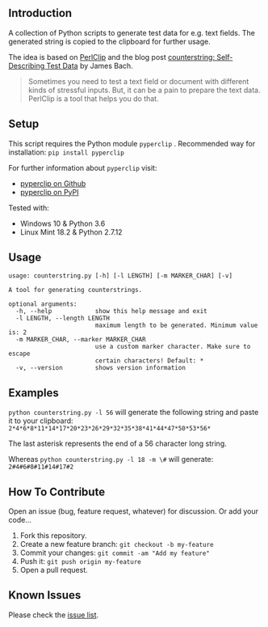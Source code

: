 ## Introduction
A collection of Python scripts to generate test data for e.g. text fields. The generated string is copied to the clipboard for further usage.

The idea is based on [PerlClip](http://www.satisfice.com/tools.shtml) and the blog post [counterstring: Self-Describing Test Data](http://www.satisfice.com/blog/archives/22) by James Bach.

> Sometimes you need to test a text field or document with different kinds of stressful inputs. But, it can be a pain to prepare the text data. PerlClip is a tool that helps you do that.

## Setup
This script requires the Python module `pyperclip` . Recommended way for installation: `pip install pyperclip`

For further information about `pyperclip` visit:
- [pyperclip on Github](https://github.com/asweigart/pyperclip)  
- [pyperclip on PyPI](https://pypi.python.org/pypi/pyperclip)

Tested with:
- Windows 10 & Python 3.6
- Linux Mint 18.2 & Python 2.7.12

## Usage
```
usage: counterstring.py [-h] [-l LENGTH] [-m MARKER_CHAR] [-v]

A tool for generating counterstrings.

optional arguments:
  -h, --help            show this help message and exit
  -l LENGTH, --length LENGTH
                        maximum length to be generated. Minimum value is: 2
  -m MARKER_CHAR, --marker MARKER_CHAR
                        use a custom marker character. Make sure to escape
                        certain characters! Default: *
  -v, --version         shows version information
  ```
## Examples
`python counterstring.py -l 56` will generate the following string and paste it to your clipboard:  
`2*4*6*8*11*14*17*20*23*26*29*32*35*38*41*44*47*50*53*56*`

The last asterisk represents the end of a 56 character long string.

Whereas `python counterstring.py -l 18 -m \#` will generate:  
`2#4#6#8#11#14#17#2`

## How To Contribute
Open an issue (bug, feature request, whatever) for discussion. Or add your code...
1. Fork this repository.
2. Create a new feature branch: `git checkout -b my-feature`
3. Commit your changes: `git commit -am "Add my feature"`
4. Push it: `git push origin my-feature`
5. Open a pull request.

## Known Issues
Please check the [issue list](https://github.com/straurob/pycounterstring/issues).
